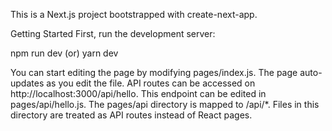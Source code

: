 This is a Next.js project bootstrapped with create-next-app.

Getting Started
First, run the development server:

npm run dev
   (or)
yarn dev


You can start editing the page by modifying pages/index.js. The page auto-updates as you edit the file.
API routes can be accessed on http://localhost:3000/api/hello. This endpoint can be edited in pages/api/hello.js.
The pages/api directory is mapped to /api/*. Files in this directory are treated as API routes instead of React pages.
